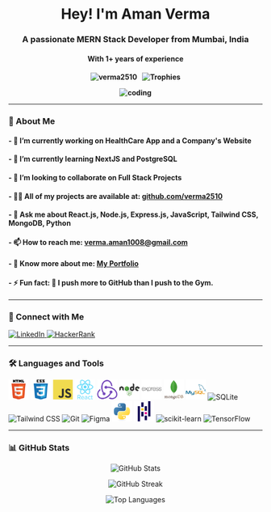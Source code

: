 <h1 align="center">Hey! I'm Aman Verma</h1>
<h3 align="center">A passionate MERN Stack Developer from Mumbai, India</h3>
<h4 align="center">With 1+ years of experience<h4>

<p align="center">
  <img src="https://komarev.com/ghpvc/?username=verma2510&label=Profile%20views&color=0e75b6&style=flat" alt="verma2510" />
  &nbsp;
  <img src="https://github-profile-trophy.vercel.app/?username=verma2510&theme=flat&margin-w=15&margin-h=15" alt="Trophies" />
</p>

<p align="center">
  <img src="https://media4.giphy.com/media/78XCFBGOlS6keY1Bil/200w.gif?cid=6c09b952mx5fnyj7hq7ppxf31pxw7ls70tt2drtvsxikcrl1&ep=v1_gifs_search&rid=200w.gif&ct=g" alt="coding" width="150"/>
</p>

---

### 🚀 About Me
#### - 🔭 I’m currently working on **HealthCare App and a Company's Website**
#### - 🌱 I’m currently learning **NextJS and PostgreSQL**
#### - 👯 I’m looking to collaborate on **Full Stack Projects**
#### - 👨‍💻 All of my projects are available at: [github.com/verma2510](https://github.com/verma2510)
#### - 💬 Ask me about **React.js, Node.js, Express.js, JavaScript, Tailwind CSS, MongoDB, Python**
#### - 📫 How to reach me: **verma.aman1008@gmail.com**
#### - 📄 Know more about me: [My Portfolio](https://aman-verma-portfolio.netlify.app/)
#### - ⚡ Fun fact: **🐙 I push more to GitHub than I push to the Gym.**
---

### 🤝 Connect with Me

<p align="left">
  <a href="https://linkedin.com/in/aman-verma-96802622b" target="_blank">
    <img src="https://raw.githubusercontent.com/rahuldkjain/github-profile-readme-generator/master/src/images/icons/Social/linked-in-alt.svg" alt="LinkedIn" width="40" />
  </a>
  <a href="https://www.hackerrank.com/2020_aman_verma" target="_blank">
    <img src="https://raw.githubusercontent.com/rahuldkjain/github-profile-readme-generator/master/src/images/icons/Social/hackerrank.svg" alt="HackerRank" width="40" />
  </a>
</p>

---

### 🛠️ Languages and Tools

<p align="left" style="flex-wrap: wrap;">
  <img src="https://raw.githubusercontent.com/devicons/devicon/master/icons/html5/html5-original-wordmark.svg" alt="HTML5" width="40" />
  <img src="https://raw.githubusercontent.com/devicons/devicon/master/icons/css3/css3-original-wordmark.svg" alt="CSS3" width="40" />
  <img src="https://raw.githubusercontent.com/devicons/devicon/master/icons/javascript/javascript-original.svg" alt="JavaScript" width="40" />
  <img src="https://raw.githubusercontent.com/devicons/devicon/master/icons/react/react-original-wordmark.svg" alt="React" width="40" />
  <img src="https://raw.githubusercontent.com/devicons/devicon/master/icons/redux/redux-original.svg" alt="Redux" width="40" />
  <img src="https://raw.githubusercontent.com/devicons/devicon/master/icons/nodejs/nodejs-original-wordmark.svg" alt="Node.js" width="40" />
  <img src="https://raw.githubusercontent.com/devicons/devicon/master/icons/express/express-original-wordmark.svg" alt="Express.js" width="40" />
  <img src="https://raw.githubusercontent.com/devicons/devicon/master/icons/mongodb/mongodb-original-wordmark.svg" alt="MongoDB" width="40" />
  <img src="https://raw.githubusercontent.com/devicons/devicon/master/icons/mysql/mysql-original-wordmark.svg" alt="MySQL" width="40" />
  <img src="https://www.vectorlogo.zone/logos/sqlite/sqlite-icon.svg" alt="SQLite" width="40" />
  <img src="https://www.vectorlogo.zone/logos/tailwindcss/tailwindcss-icon.svg" alt="Tailwind CSS" width="40" />
  <img src="https://www.vectorlogo.zone/logos/git-scm/git-scm-icon.svg" alt="Git" width="40" />
  <img src="https://www.vectorlogo.zone/logos/figma/figma-icon.svg" alt="Figma" width="40" />
  <img src="https://raw.githubusercontent.com/devicons/devicon/master/icons/python/python-original.svg" alt="Python" width="40" />
  <img src="https://raw.githubusercontent.com/devicons/devicon/master/icons/pandas/pandas-original.svg" alt="Pandas" width="40" />
  <img src="https://upload.wikimedia.org/wikipedia/commons/0/05/Scikit_learn_logo_small.svg" alt="scikit-learn" width="40" />
  <img src="https://www.vectorlogo.zone/logos/tensorflow/tensorflow-icon.svg" alt="TensorFlow" width="40" />
</p>

---

### 📊 GitHub Stats

<p align="center">
  <img src="https://github-readme-stats.vercel.app/api?username=verma2510&show_icons=true&locale=en" alt="GitHub Stats" />
</p>

<p align="center">
  <img src="https://github-readme-streak-stats.herokuapp.com/?user=verma2510" alt="GitHub Streak" />
</p>

<p align="center">
  <img src="https://github-readme-stats.vercel.app/api/top-langs?username=verma2510&show_icons=true&locale=en&layout=compact" alt="Top Languages" />
</p>
